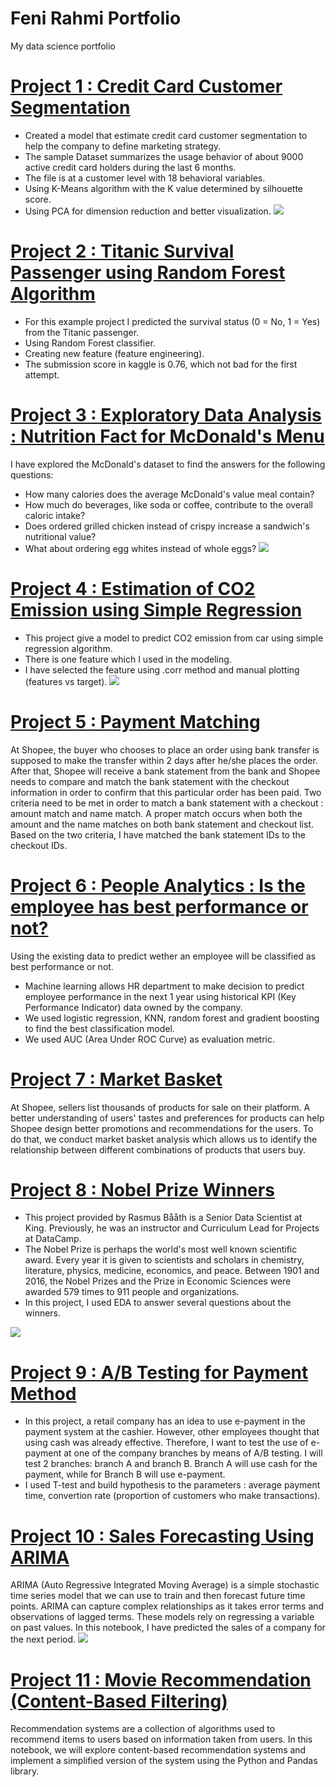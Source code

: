 # Feni Rahmi Portfolio
My data science portfolio 

# [Project 1 : Credit Card Customer Segmentation](https://github.com/FeniRahmi/CC_segmentation/blob/main/C2G6%20CC%20(3%20clusters)%20updated.ipynb)
* Created a model that estimate credit card customer segmentation to help the company to define marketing strategy.
* The sample Dataset summarizes the usage behavior of about 9000 active credit card holders during the last 6 months.
* The file is at a customer level with 18 behavioral variables.
* Using K-Means algorithm with the K value determined by silhouette score.
* Using PCA for dimension reduction and better visualization.
![](images/ccs.png)

# [Project 2 : Titanic Survival Passenger using Random Forest Algorithm](https://github.com/FeniRahmi/Titanic/blob/main/Titanic%20Survival%20Passenger%20using%20Random%20Forest%20Algorithm.ipynb)
* For this example project I predicted the survival status (0 = No, 1 = Yes) from the Titanic passenger.
* Using Random Forest classifier.
* Creating new feature (feature engineering).
* The submission score in kaggle is 0.76, which not bad for the first attempt.

# [Project 3 : Exploratory Data Analysis : Nutrition Fact for McDonald's Menu](https://github.com/FeniRahmi/McDonald_EDA/blob/main/McDonald%20EDA.ipynb)
I have explored the McDonald's dataset to find the answers for the following questions:
* How many calories does the average McDonald's value meal contain?
* How much do beverages, like soda or coffee, contribute to the overall caloric intake?
* Does ordered grilled chicken instead of crispy increase a sandwich's nutritional value?
* What about ordering egg whites instead of whole eggs?
![](images/mcd.png)

# [Project 4 : Estimation of CO2 Emission using Simple Regression](https://github.com/FeniRahmi/Regression/blob/main/co2%20estimation%20(regression).ipynb)
* This project give a model to predict CO2 emission from car using simple regression algorithm.
* There is one feature which I used in the modeling.
* I have selected the feature using .corr method and manual plotting (features vs target).
![](images/regression.png)

# [Project 5 : Payment Matching](https://github.com/FeniRahmi/payment_matching/blob/main/Payment%20matching.ipynb)
At Shopee, the buyer who chooses to place an order using bank transfer is supposed to make the transfer within 2 days after he/she places the order. After that, Shopee will receive a bank statement from the bank and Shopee needs to compare and match the bank statement with the checkout information in order to confirm that this particular order has been paid. Two criteria need to be met in order to match a bank statement with a checkout : amount match and name match. A proper match occurs when both the amount and the name matches on both bank statement and checkout list. Based on the two criteria, I have matched the bank statement IDs to the checkout IDs.

# [Project 6 : People Analytics : Is the employee has best performance or not?](https://github.com/FeniRahmi/People-Analytics/blob/main/People%20Analytics.ipynb)
Using the existing data to predict wether an employee will be classified as best performance or not.
* Machine learning allows HR department to make decision to predict employee performance in the next 1 year using historical KPI (Key Performance Indicator) data owned by the company.
* We used logistic regression, KNN, random forest and gradient boosting to find the best classification model.
* We used AUC (Area Under ROC Curve) as evaluation metric.

# [Project 7 : Market Basket](https://github.com/FeniRahmi/market-basket/blob/main/Market%20Basket.ipynb)
At Shopee, sellers list thousands of products for sale on their platform. A better understanding of users' tastes and preferences for products can help Shopee design better promotions and recommendations for the users. To do that, we conduct market basket analysis which allows us to identify the relationship between different combinations of products that users buy.

# [Project 8 : Nobel Prize Winners](https://github.com/FeniRahmi/nobel-prize-winner/blob/main/NobelPrize.ipynb)
* This project provided by Rasmus Bååth is a Senior Data Scientist at King. Previously, he was an instructor and Curriculum Lead for Projects at DataCamp.
* The Nobel Prize is perhaps the world's most well known scientific award. Every year it is given to scientists and scholars in chemistry, literature, physics, medicine, economics, and peace. Between 1901 and 2016, the Nobel Prizes and the Prize in Economic Sciences were awarded 579 times to 911 people and organizations.
* In this project, I used EDA to answer several questions about the winners.

![](images/Nobel_Prize_50.png)

# [Project 9 : A/B Testing for Payment Method](https://github.com/FeniRahmi/AB_testing/blob/main/AB%20testing%20payment%20method.ipynb)
* In this project, a retail company has an idea to use e-payment in the payment system at the cashier. However, other employees thought that using cash was already effective. Therefore, I want to test the use of e-payment at one of the company branches by means of A/B testing. I will test 2 branches: branch A and branch B. Branch A will use cash for the payment, while for Branch B will use e-payment.
* I used T-test and build hypothesis to the parameters : average payment time, convertion rate (proportion of customers who make transactions).

# [Project 10 : Sales Forecasting Using ARIMA](https://github.com/FeniRahmi/Sales-forecasting/blob/main/Sales%20Forecasting%20using%20ARIMA.ipynb)
ARIMA (Auto Regressive Integrated Moving Average) is a simple stochastic time series model that we can use to train and then forecast future time points. ARIMA can capture complex relationships as it takes error terms and observations of lagged terms. These models rely on regressing a variable on past values. In this notebook, I have predicted the sales of a company for the next period.
![](images/arima.png)

# [Project 11 : Movie Recommendation (Content-Based Filtering)](https://github.com/FeniRahmi/Movie-Recommendation/blob/main/Movie%20Reccomendation%20(Content-Based%20Filtering).ipynb)
Recommendation systems are a collection of algorithms used to recommend items to users based on information taken from users. In this notebook, we will explore content-based recommendation systems and implement a simplified version of the system using the Python and Pandas library.
